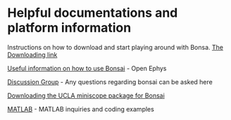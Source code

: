 # Helpful documentations and platform information 
Instructions on how to download and start playing around with Bonsa. 
[The Downloading link](https://bonsai-rx.org//docs/installation/) 

[Useful information on how to use Bonsai](http://www.open-ephys.org/bonsai/) - Open Ephys

[Discussion Group](https://groups.google.com/forum/#!forum/bonsai-users) - Any questions regarding bonsai can be asked here

[Downloading the UCLA miniscope package for Bonsai](https://github.com/jonnew/Bonsai.Miniscope ) 



[MATLAB](https://www.mathworks.com/matlabcentral/answers/index) - MATLAB inquiries and coding examples 

